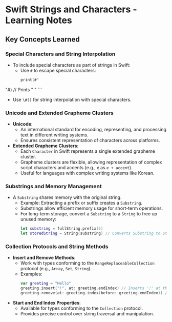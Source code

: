 
# Swift Strings and Characters - Learning Notes

## Key Concepts Learned

### Special Characters and String Interpolation
- To include special characters as part of strings in Swift:
  - Use `#` to escape special characters:
    ```swift
    print(#"
 "#) // Prints " 
 "
    ```
  - Use `\#()` for string interpolation with special characters.

### Unicode and Extended Grapheme Clusters
- **Unicode**:
  - An international standard for encoding, representing, and processing text in different writing systems.
  - Ensures consistent representation of characters across platforms.
- **Extended Grapheme Clusters**:
  - Each `Character` in Swift represents a single extended grapheme cluster.
  - Grapheme clusters are flexible, allowing representation of complex script characters and accents (e.g., `é` as `e + accent`).
  - Useful for languages with complex writing systems like Korean.

### Substrings and Memory Management
- A `Substring` shares memory with the original string.
  - Example: Extracting a prefix or suffix creates a `Substring`.
  - Substrings allow efficient memory usage for short-term operations.
  - For long-term storage, convert a `Substring` to a `String` to free up unused memory:
    ```swift
    let substring = fullString.prefix(5)
    let storedString = String(substring) // Converts Substring to String
    ```

### Collection Protocols and String Methods
- **Insert and Remove Methods**:
  - Work with types conforming to the `RangeReplaceableCollection` protocol (e.g., `Array`, `Set`, `String`).
  - Examples:
    ```swift
    var greeting = "Hello"
    greeting.insert("!", at: greeting.endIndex) // Inserts '!' at the end
    greeting.remove(at: greeting.index(before: greeting.endIndex)) // Removes the last character
    ```
- **Start and End Index Properties**:
  - Available for types conforming to the `Collection` protocol.
  - Provides precise control over string traversal and manipulation.
